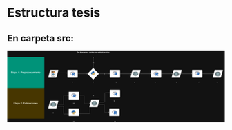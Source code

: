 
# Estructura tesis
## En carpeta src: 



<img src="docs/images/tesis.drawio.png" alt="Tesis Diagram" width="1000"/>






